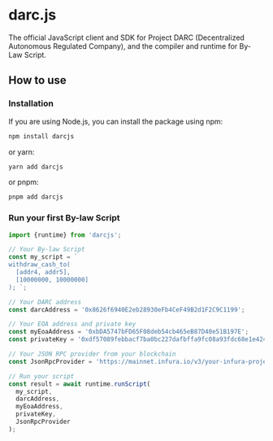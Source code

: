 # darc.js

The official JavaScript client and SDK for Project DARC (Decentralized Autonomous Regulated Company), and the compiler and runtime for By-Law Script.

## How to use

### Installation

If you are using Node.js, you can install the package using npm:
```bash
npm install darcjs
```

or yarn:
```bash
yarn add darcjs
```

or pnpm:
```bash
pnpm add darcjs
```

### Run your first By-law Script



```typescript
import {runtime} from 'darcjs';

// Your By-law Script
const my_script = `
withdraw_cash_to( 
  [addr4, addr5],     
  [10000000, 10000000] 
); `;

// Your DARC address
const darcAddress = '0x8626f6940E2eb28930eFb4CeF49B2d1F2C9C1199';

// Your EOA address and private key
const myEoaAddress = '0xbDA5747bFD65F08deb54cb465eB87D40e51B197E';
const privateKey = '0xdf57089febbacf7ba0bc227dafbffa9fc08a93fdc68e1e42411a14efcf23656e';

// Your JSON RPC provider from your blockchain
const JsonRpcProvider = 'https://mainnet.infura.io/v3/your-infura-project-id';

// Run your script
const result = await runtime.runScript(
  my_script,
  darcAddress,
  myEoaAddress,
  privateKey,
  JsonRpcProvider
);

```
